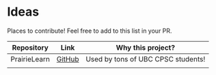 # Ideas

Places to contribute! Feel free to add to this list in your PR.

| Repository   | Link                                                   | Why this project?                  |
|--------------|--------------------------------------------------------|------------------------------------|
| PrairieLearn | [GitHub](https://github.com/PrairieLearn/PrairieLearn) | Used by tons of UBC CPSC students! |
|              |                                                        |                                    |
